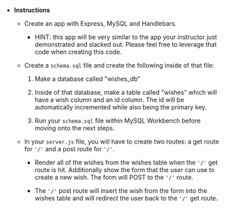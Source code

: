 * **Instructions**

  * Create an app with Express, MySQL and Handlebars.

    * HINT: this app will be very similar to the app your instructor just demonstrated and slacked out. Please feel free to leverage that code when creating this code.

  * Create a `schema.sql` file and create the following inside of that file:

    1. Make a database called "wishes_db"

    2. Inside of that database, make a table called "wishes" which will have a wish column and an id column. The id will be automatically incremented while also being the primary key.

    3. Run your `schema.sql` file within MySQL Workbench before moving onto the next steps.



  * In your `server.js` file, you will have to create two routes: a get route for `'/'` and a post route for `'/'`.

    * Render all of the wishes from the wishes table when the `'/'` get route is hit. Additionally show the form that the user can use to create a new wish. The form will POST to the `'/'` route.

    * The `'/'` post route will insert the wish from the form into the wishes table and will redirect the user back to the `'/'` get route.

